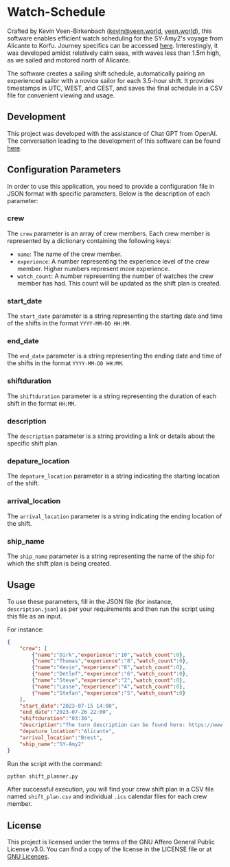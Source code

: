 # Watch-Schedule

Crafted by Kevin Veen-Birkenbach ([kevin@veen.world](mailto:kevin@veen.world), [veen.world](https://www.veen.world)), this software enables efficient watch scheduling for the SY-Amy2's voyage from Alicante to Korfu. Journey specifics can be accessed [here](https://www.sy-amy2.de/?p=64). Interestingly, it was developed amidst relatively calm seas, with waves less than 1.5m high, as we sailed and motored north of Alicante.

The software creates a sailing shift schedule, automatically pairing an experienced sailor with a novice sailor for each 3.5-hour shift. It provides timestamps in UTC, WEST, and CEST, and saves the final schedule in a CSV file for convenient viewing and usage. 

## Development
This project was developed with the assistance of Chat GPT from OpenAI. The conversation leading to the development of this software can be found [here](https://chat.openai.com/share/94c6eec2-6057-4a3a-a88d-c5a8cd18d883).

## Configuration Parameters

In order to use this application, you need to provide a configuration file in JSON format with specific parameters. Below is the description of each parameter:

### crew
The `crew` parameter is an array of crew members. Each crew member is represented by a dictionary containing the following keys:
* `name`: The name of the crew member.
* `experience`: A number representing the experience level of the crew member. Higher numbers represent more experience.
* `watch_count`: A number representing the number of watches the crew member has had. This count will be updated as the shift plan is created.

### start_date
The `start_date` parameter is a string representing the starting date and time of the shifts in the format `YYYY-MM-DD HH:MM`.

### end_date
The `end_date` parameter is a string representing the ending date and time of the shifts in the format `YYYY-MM-DD HH:MM`.

### shiftduration
The `shiftduration` parameter is a string representing the duration of each shift in the format `HH:MM`.

### description
The `description` parameter is a string providing a link or details about the specific shift plan.

### depature_location
The `depature_location` parameter is a string indicating the starting location of the shift.

### arrival_location
The `arrival_location` parameter is a string indicating the ending location of the shift.

### ship_name
The `ship_name` parameter is a string representing the name of the ship for which the shift plan is being created.

## Usage

To use these parameters, fill in the JSON file (for instance, `description.json`) as per your requirements and then run the script using this file as an input. 

For instance:

```json
{
    "crew": [
        {"name":"Dirk","experience":"10","watch_count":0},
        {"name":"Thomas","experience":"8","watch_count":0},
        {"name":"Kevin","experience":"8","watch_count":0},
        {"name":"Detlef","experience":"6","watch_count":0},
        {"name":"Steve","experience":"2","watch_count":0},
        {"name":"Lasse","experience":"4","watch_count":0},
        {"name":"Stefan","experience":"5","watch_count":0}
    ],
    "start_date":"2023-07-15 14:00",
    "end_date":"2023-07-26 22:00",
    "shiftduration":"03:30",
    "description":"The turn description can be found here: https://www.sy-amy2.de/?p=64",
    "depature_location":"Alicante",
    "arrival_location":"Brest",
    "ship_name":"SY-Amy2"
}
```

Run the script with the command:

```bash
python shift_planner.py
```

After successful execution, you will find your crew shift plan in a CSV file named `shift_plan.csv` and individual `.ics` calendar files for each crew member.


## License
This project is licensed under the terms of the GNU Affero General Public License v3.0. You can find a copy of the license in the LICENSE file or at [GNU Licenses](https://www.gnu.org/licenses/).
